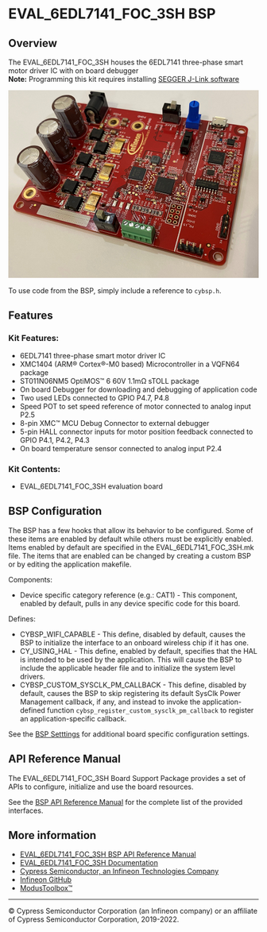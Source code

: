 # EVAL_6EDL7141_FOC_3SH BSP

## Overview

The EVAL_6EDL7141_FOC_3SH houses the 6EDL7141 three-phase smart motor driver IC with on board debugger     
**Note:**
Programming this kit requires installing 
[SEGGER J-Link software](https://www.segger.com/downloads/jlink/#J-LinkSoftwareAndDocumentationPack)

![](docs/html/board.png)

To use code from the BSP, simply include a reference to `cybsp.h`.

## Features

### Kit Features:

* 6EDL7141 three-phase smart motor driver IC
* XMC1404 (ARM® Cortex®-M0 based) Microcontroller in a VQFN64 package
* ST011N06NM5 OptiMOS™ 6 60V 1.1mΩ sTOLL package
* On board Debugger for downloading and debugging of application code
* Two used LEDs connected to GPIO P4.7, P4.8
* Speed POT to set speed reference of motor connected to analog input P2.5
* 8-pin XMC™ MCU Debug Connector to external debugger
* 5-pin HALL connector inputs for motor position feedback connected to GPIO P4.1, P4.2, P4.3
* On board temperature sensor connected to analog input P2.4

### Kit Contents:

* EVAL_6EDL7141_FOC_3SH evaluation board

## BSP Configuration

The BSP has a few hooks that allow its behavior to be configured. Some of these items are enabled by default while others must be explicitly enabled. Items enabled by default are specified in the EVAL_6EDL7141_FOC_3SH.mk file. The items that are enabled can be changed by creating a custom BSP or by editing the application makefile.

Components:
* Device specific category reference (e.g.: CAT1) - This component, enabled by default, pulls in any device specific code for this board.

Defines:
* CYBSP_WIFI_CAPABLE - This define, disabled by default, causes the BSP to initialize the interface to an onboard wireless chip if it has one.
* CY_USING_HAL - This define, enabled by default, specifies that the HAL is intended to be used by the application. This will cause the BSP to include the applicable header file and to initialize the system level drivers.
* CYBSP_CUSTOM_SYSCLK_PM_CALLBACK - This define, disabled by default, causes the BSP to skip registering its default SysClk Power Management callback, if any, and instead to invoke the application-defined function `cybsp_register_custom_sysclk_pm_callback` to register an application-specific callback.



See the [BSP Setttings][settings] for additional board specific configuration settings.

## API Reference Manual

The EVAL_6EDL7141_FOC_3SH Board Support Package provides a set of APIs to configure, initialize and use the board resources.

See the [BSP API Reference Manual][api] for the complete list of the provided interfaces.

## More information
* [EVAL_6EDL7141_FOC_3SH BSP API Reference Manual][api]
* [EVAL_6EDL7141_FOC_3SH Documentation](https://www.infineon.com/cms/en/product/evaluation-boards/eval_6edl7141_foc_3sh/)
* [Cypress Semiconductor, an Infineon Technologies Company](http://www.cypress.com)
* [Infineon GitHub](https://github.com/infineon)
* [ModusToolbox™](https://www.cypress.com/products/modustoolbox-software-environment)

[api]: https://infineon.github.io/TARGET_EVAL_6EDL7141_FOC_3SH/html/modules.html
[settings]: https://infineon.github.io/TARGET_EVAL_6EDL7141_FOC_3SH/html/md_bsp_settings.html

---
© Cypress Semiconductor Corporation (an Infineon company) or an affiliate of Cypress Semiconductor Corporation, 2019-2022.